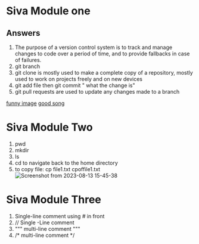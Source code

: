 # Siva Module one 
## Answers
1. The purpose of a version control system is to track and manage changes to code over a period of time, and to provide fallbacks in case of failures.
2. git branch <branch-name>
3. git clone is mostly used to make a complete copy of a repository, mostly used to work on projects freely and on new devices
4. git add file <file-name> then git commit " what the change is" 
5. git pull requests are  used to update any changes made to a branch




[funny image](https://www.google.com/imgres?imgurl=https%3A%2F%2Fthumbs.dreamstime.com%2Fb%2Falpaca-funny-hair-stands-out-blue-sky-background-detailed-headshot-which-allows-you-to-clearly-54343701.jpg&tbnid=fF91RZt9DZGe9M&vet=12ahUKEwjYqIXlxNWAAxXmKt4AHQUiD3sQMygDegUIARDXAQ..i&imgrefurl=https%3A%2F%2Fwww.dreamstime.com%2Fphotos-images%2Ffunny.html&docid=f2twI4GHHmeRqM&w=800&h=808&q=funny%20images&ved=2ahUKEwjYqIXlxNWAAxXmKt4AHQUiD3sQMygDegUIARDXAQ)
[good song](https://www.youtube.com/watch?v=riwePTnk-Zk&ab_channel=RHINO)




# Siva Module Two
1. pwd
2. mkdir <directory name>
3. ls 
4. cd to navigate back to the home directory 
5. to copy file: cp file1.txt cpoffile1.txt
![Screenshot from 2023-08-13 15-45-38](https://github.com/jaideep-siva/Siva_training_modules/assets/112749838/342d6d7f-631f-4629-9842-4d6bdeb766b2)

# Siva Module Three

1.  Single-line comment using # in front 
2. // Single -Line comment
3. """ multi-line comment """
4. /* multi-line comment */
   

